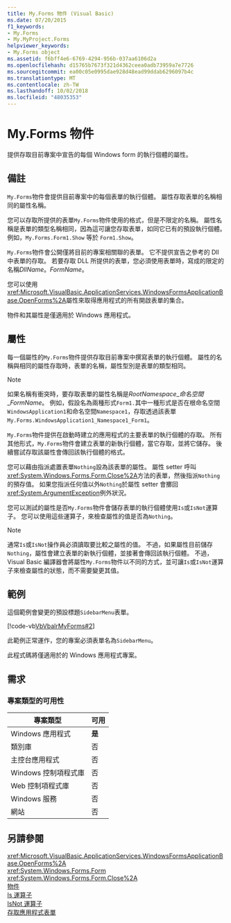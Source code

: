 ```yaml
---
title: My.Forms 物件 (Visual Basic)
ms.date: 07/20/2015
f1_keywords:
- My.Forms
- My.MyProject.Forms
helpviewer_keywords:
- My.Forms object
ms.assetid: f6bff4e6-6769-4294-956b-037aa6106d2a
ms.openlocfilehash: d15765b7673f321d4362ceea0adb73959a7e7726
ms.sourcegitcommit: ea00c05e0995dae928d48ead99ddab6296097b4c
ms.translationtype: MT
ms.contentlocale: zh-TW
ms.lasthandoff: 10/02/2018
ms.locfileid: "48035353"
---
```

# <a name="myforms-object"></a>My.Forms 物件
提供存取目前專案中宣告的每個 Windows form 的執行個體的屬性。  
  
## <a name="remarks"></a>備註  
 `My.Forms`物件會提供目前專案中的每個表單的執行個體。 屬性存取表單的名稱相同的屬性名稱。   
  
 您可以存取所提供的表單`My.Forms`物件使用的格式，但是不限定的名稱。 屬性名稱是表單的類型名稱相同，因為這可讓您存取表單，如同它已有的預設執行個體。 例如，`My.Forms.Form1.Show` 等於 `Form1.Show`。  
  
 `My.Forms`物件會公開僅將目前的專案相關聯的表單。 它不提供宣告之參考的 Dll 中表單的存取。 若要存取 DLL 所提供的表單，您必須使用表單時，寫成的限定的名稱*DllName*。*FormName*。  
  
 您可以使用<xref:Microsoft.VisualBasic.ApplicationServices.WindowsFormsApplicationBase.OpenForms%2A>屬性來取得應用程式的所有開啟表單的集合。  
  
 物件和其屬性是僅適用於 Windows 應用程式。  
  
## <a name="properties"></a>屬性  
 每一個屬性的`My.Forms`物件提供存取目前專案中撰寫表單的執行個體。 屬性的名稱與相同的屬性存取時，表單的名稱，屬性型別是表單的類型相同。  
  
> [!NOTE]
>  如果名稱有衝突時，要存取表單的屬性名稱是*RootNamespace*_*命名空間*\_*FormName*。 例如，假設名為兩種形式`Form1.`其中一種形式是否在根命名空間`WindowsApplication1`和命名空間`Namespace1`，存取透過該表單`My.Forms.WindowsApplication1_Namespace1_Form1`。  
  
 `My.Forms`物件提供在啟動時建立的應用程式的主要表單的執行個體的存取。 所有其他形式，`My.Forms`物件會建立表單的新執行個體，當它存取，並將它儲存。 後續嘗試存取該屬性會傳回該執行個體的格式。  
  
 您可以藉由指派處置表單`Nothing`設為該表單的屬性。 屬性 setter 呼叫<xref:System.Windows.Forms.Form.Close%2A>方法的表單，然後指派`Nothing`的預存值。 如果您指派任何值以外`Nothing`於屬性 setter 會擲回<xref:System.ArgumentException>例外狀況。  
  
 您可以測試的屬性是否`My.Forms`物件會儲存表單的執行個體使用`Is`或`IsNot`運算子。 您可以使用這些運算子，來檢查屬性的值是否為`Nothing`。  
  
> [!NOTE]
>  通常`Is`或`IsNot`操作員必須讀取要比較之屬性的值。 不過，如果屬性目前儲存`Nothing`，屬性會建立表單的新執行個體，並接著會傳回該執行個體。 不過，Visual Basic 編譯器會將屬性`My.Forms`物件以不同的方式，並可讓`Is`或`IsNot`運算子來檢查屬性的狀態，而不需要變更其值。  
  
## <a name="example"></a>範例  
 這個範例會變更的預設標題`SidebarMenu`表單。  
  
 [!code-vb[VbVbalrMyForms#2](../../../visual-basic/language-reference/objects/codesnippet/VisualBasic/my-forms-object_1.vb)]  
  
 此範例正常運作，您的專案必須表單名為`SidebarMenu`。  
  
 此程式碼將僅適用於的 Windows 應用程式專案。  
  
## <a name="requirements"></a>需求  
  
### <a name="availability-by-project-type"></a>專案類型的可用性  
  
|專案類型|可用|  
|---|---|  
|Windows 應用程式|**是**|  
|類別庫|否|  
|主控台應用程式|否|  
|Windows 控制項程式庫|否|  
|Web 控制項程式庫|否|  
|Windows 服務|否|  
|網站|否|  
  
## <a name="see-also"></a>另請參閱  
 <xref:Microsoft.VisualBasic.ApplicationServices.WindowsFormsApplicationBase.OpenForms%2A>  
 <xref:System.Windows.Forms.Form>  
 <xref:System.Windows.Forms.Form.Close%2A>  
 [物件](../../../visual-basic/language-reference/objects/index.md)  
 [Is 運算子](../../../visual-basic/language-reference/operators/is-operator.md)  
 [IsNot 運算子](../../../visual-basic/language-reference/operators/isnot-operator.md)  
 [存取應用程式表單](../../../visual-basic/developing-apps/programming/accessing-application-forms.md)

